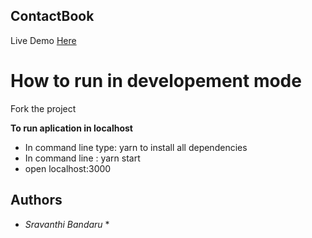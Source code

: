 ## ContactBook
 
 Live Demo [Here](https://mighty-inlet-57670.herokuapp.com/)

# How to run in developement mode
  Fork the project
  
  
  **To run aplication in localhost**
  * In command line type: yarn to install all dependencies
  * In command line : yarn start 
  * open localhost:3000

## Authors

* *Sravanthi Bandaru* * 
